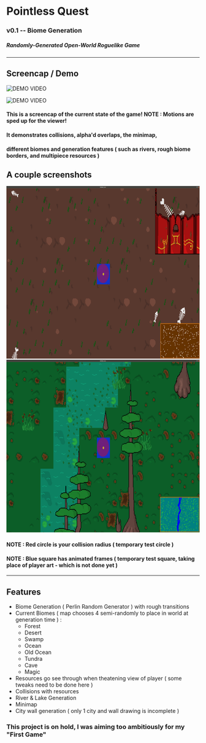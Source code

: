 # Pointless Quest
### v0.1 -- Biome Generation
##### Randomly-Generated Open-World Roguelike Game

---
## Screencap / Demo

![DEMO VIDEO](https://github.com/b-j-roberts/Pointless-Quest/raw/master/demo/Pointless_Screencap_1.gif)

![DEMO VIDEO](https://github.com/b-j-roberts/Pointless-Quest/raw/master/demo/Pointless_Screencap_2.gif)

#### This is a screencap of the current state of the game! NOTE : Motions are sped up for the viewer!

#### It demonstrates collisions, alpha'd overlaps, the minimap, 
#### different biomes and generation features ( such as rivers, rough biome borders, and multipiece resources )

## A couple screenshots

<img src="https://github.com/b-j-roberts/Pointless-Quest/raw/master/demo/pq_1.png" alt="OLD OCEAN SCREENSHOT" width="800" height="450"/>
<img src="https://github.com/b-j-roberts/Pointless-Quest/raw/master/demo/pq_2.png" alt="SWAMP SCREENSHOT" width="800" height="450"/>

#### NOTE : Red circle is your collision radius ( temporary test circle )
#### NOTE : Blue square has animated frames ( temporary test square, taking place of player art - which is not done yet )

---

## Features
* Biome Generation ( Perlin Random Generator ) with rough transitions
* Current Biomes ( map chooses 4 semi-randomly to place in world at generation time ) :
  * Forest
  * Desert
  * Swamp
  * Ocean
  * Old Ocean
  * Tundra
  * Cave
  * Magic
* Resources go see through when theatening view of player ( some tweaks need to be done here )
* Collisions with resources
* River & Lake Generation
* Minimap
* City wall generation ( only 1 city and wall drawing is incomplete )

### This project is on hold, I was aiming too ambitiously for my "First Game"
